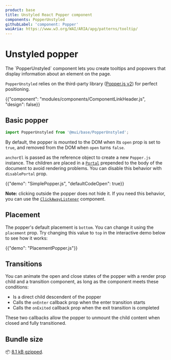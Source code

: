```yaml
---
product: base
title: Unstyled React Popper component
components: PopperUnstyled
githubLabel: 'component: Popper'
waiAria: https://www.w3.org/WAI/ARIA/apg/patterns/tooltip/
---
```


# Unstyled popper

<p class="description">The `PopperUnstyled` component lets you create tooltips and popovers that display information about an element on the page.</p>

`PopperUnstyled` relies on the third-party library ([Popper.js v2](https://popper.js.org/docs/v2/)) for perfect positioning.

{{"component": "modules/components/ComponentLinkHeader.js", "design": false}}

## Basic popper

```js
import PopperUnstyled from '@mui/base/PopperUnstyled';
```

By default, the popper is mounted to the DOM when its `open` prop is set to `true`, and removed from the DOM when `open` turns `false`.

`anchorEl` is passed as the reference object to create a new `Popper.js` instance.
The children are placed in a [`Portal`](/base/react-portal/) prepended to the body of the document to avoid rendering problems.
You can disable this behavior with `disablePortal` prop.

{{"demo": "SimplePopper.js", "defaultCodeOpen": true}}

**Note:** clicking outside the popper does not hide it. If you need this behavior, you can use the [`ClickAwayListener`](/base/react-click-away-listener/) component.

## Placement

The popper's default placement is `bottom`. You can change it using the `placement` prop. Try changing this value to `top` in the interactive demo below to see how it works:

{{"demo": "PlacementPopper.js"}}

## Transitions

You can animate the open and close states of the popper with a render prop child and a transition component, as long as the component meets these conditions:

- Is a direct child descendent of the popper
- Calls the `onEnter` callback prop when the enter transition starts
- Calls the `onExited` callback prop when the exit transition is completed

These two callbacks allow the popper to unmount the child content when closed and fully transitioned.

## Bundle size

📦 [8.1 kB gzipped](/size-snapshot/).

